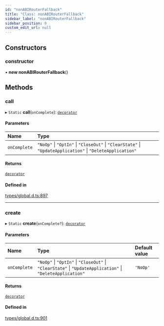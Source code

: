 ```yaml
---
id: "nonABIRouterFallback"
title: "Class: nonABIRouterFallback"
sidebar_label: "nonABIRouterFallback"
sidebar_position: 0
custom_edit_url: null
---
```


## Constructors

### constructor

• **new nonABIRouterFallback**()

## Methods

### call

▸ `Static` **call**(`onComplete`): [`decorator`](../modules.md#decorator)

#### Parameters

| Name | Type |
| :------ | :------ |
| `onComplete` | ``"NoOp"`` \| ``"OptIn"`` \| ``"CloseOut"`` \| ``"ClearState"`` \| ``"UpdateApplication"`` \| ``"DeleteApplication"`` |

#### Returns

[`decorator`](../modules.md#decorator)

#### Defined in

[types/global.d.ts:897](https://github.com/algorandfoundation/tealscript/blob/8efb050/types/global.d.ts#L897)

___

### create

▸ `Static` **create**(`onComplete?`): [`decorator`](../modules.md#decorator)

#### Parameters

| Name | Type | Default value |
| :------ | :------ | :------ |
| `onComplete` | ``"NoOp"`` \| ``"OptIn"`` \| ``"CloseOut"`` \| ``"ClearState"`` \| ``"UpdateApplication"`` \| ``"DeleteApplication"`` | `'NoOp'` |

#### Returns

[`decorator`](../modules.md#decorator)

#### Defined in

[types/global.d.ts:901](https://github.com/algorandfoundation/tealscript/blob/8efb050/types/global.d.ts#L901)
